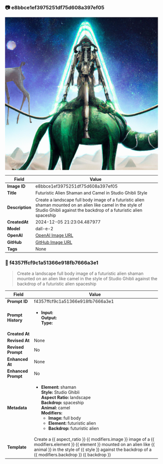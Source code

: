 

### 📷 e8bbce1ef3975251df75d608a397ef05 


![data.id](./e8bbce1ef3975251df75d608a397ef05.jpg)


| Field          | Value                                                                                                                     |
|----------------|---------------------------------------------------------------------------------------------------------------------------|
| **Image ID**             | e8bbce1ef3975251df75d608a397ef05                                                                                                             |
| **Title**           | Futuristic Alien Shaman and Camel in Studio Ghibli Style                                                                                                       |
| **Description**           | Create a landscape full body image of a futuristic alien shaman mounted on an alien like camel in the style of Studio Ghibli against the backdrop of a futuristic alien spaceship                                                                                                       |
| **CreatedAt**        | 2024-12-05 21:23:04.487977                                                                                                        |
| **Model**        | dall-e-2                                                                                                        |
| **OpenAI**         | [OpenAI Image URL](https://oaidalleapiprodscus.blob.core.windows.net/private/org-TZj0gKpq3CiXdXNznVOkBYav/user-t5KW5S6yYiCS0u4yDWasqnEP/img-vLBLhBJ9zu31LCNyYXMaL20g.png?st=2024-12-05T20%3A22%3A58Z&se=2024-12-05T22%3A22%3A58Z&sp=r&sv=2024-08-04&sr=b&rscd=inline&rsct=image/png&skoid=d505667d-d6c1-4a0a-bac7-5c84a87759f8&sktid=a48cca56-e6da-484e-a814-9c849652bcb3&skt=2024-12-05T19%3A08%3A13Z&ske=2024-12-06T19%3A08%3A13Z&sks=b&skv=2024-08-04&sig=Nknpq1mxWyY4Sz2UBFtNULWqRT//R4PCLuOZTERs4TY%3D)                                                                                |
| **GitHub**         | [GitHub Image URL](https://raw.githubusercontent.com/Caneta-Silva/studio-ghibli/blob/main/images/e8bbce1ef3975251df75d608a397ef05/e8bbce1ef3975251df75d608a397ef05.jpg)                                                                                |
| **Tags**       | None                                                                                                                   |

### 📜 f4357ffcf9c1a51366e918fb7666a3e1

> Create a landscape full body image of a futuristic alien shaman mounted on an alien like camel in the style of Studio Ghibli against the backdrop of a futuristic alien spaceship

| Field          | Value                                                                                                                                                                      |
|----------------|----------------------------------------------------------------------------------------------------------------------------------------------------------------------------|
| **Prompt ID**  | f4357ffcf9c1a51366e918fb7666a3e1                                                                                                                                                            |
| **Prompt History** | <ul><li>**Input:**  <br> **Output:**  <br> **Type:** </li></ul> |
| **Created At** |                                                                                                                                                    |
| **Revised At** | None                                                                                                                                                   |
| **Revised Prompt** | No                                                                                                                                                                      |
| **Enhanced At** | None                                                                                                                                                  |
| **Enhanced Prompt** | No                                                                                                                                                                    |
| **Metadata**   | <ul><li>**Element:** shaman <br> **Style:** Studio Ghibli <br> **Aspect Ratio:** landscape <br> **Backdrop:** spaceship <br> **Animal:** camel <br> **Modifiers:**<ul><li>**Image:** full body</li><li>**Element:** futuristic alien</li><li>**Backdrop:** futuristic alien</li></ul></li></ul> |
| **Template**   | Create a {{ aspect_ratio }} {{ modifiers.image }} image of a {{ modifiers.element }} {{ element }} mounted on an alien like {{ animal }} in the style of {{ style }} against the backdrop of a {{ modifiers.backdrop }} {{ backdrop }}                                                                                                                                           |


